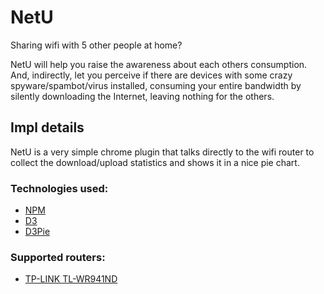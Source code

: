 # NetU
Sharing wifi with 5 other people at home?

NetU will help you raise the awareness about each others consumption.
And, indirectly, let you perceive if there are devices with some crazy
spyware/spambot/virus installed, consuming your entire bandwidth by
silently downloading the Internet, leaving nothing for the others.

## Impl details
NetU is a very simple chrome plugin that talks directly to the wifi
router to collect the download/upload statistics and shows it in a
nice pie chart.

### Technologies used:
- [NPM](https://www.npmjs.com/)
- [D3](http://d3js.org/)
- [D3Pie](http://d3pie.org/)

### Supported routers:
- [TP-LINK TL-WR941ND](http://www.tp-link.com.br/products/details/cat-9_TL-WR941ND.html)
